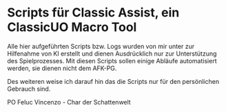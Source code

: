 # Scripts für Classic Assist, ein ClassicUO Macro Tool

Alle hier aufgeführten Scripts bzw. Logs wurden von mir unter zur Hilfenahme von KI erstellt und dienen Ausdrücklich nur zur Unterstützung des Spielprozesses.
Mit diesen Scripts sollen einige Abläufe automatisiert werden, sie dienen nicht dem AFK-PG.

Des weiteren weise ich darauf hin das die Scripts nur für den persönlichen Gebrauch sind.

PO Feluc Vincenzo - Char der Schattenwelt
